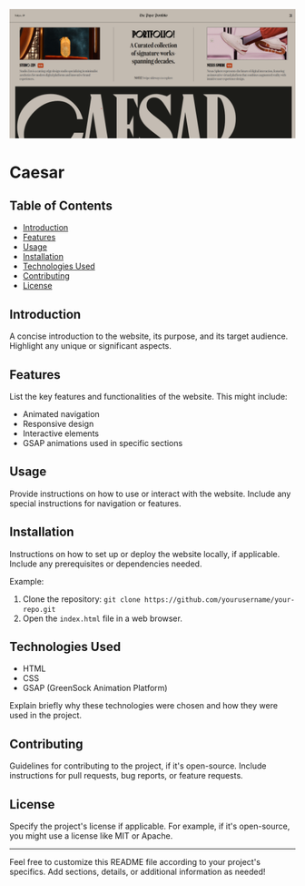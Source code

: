 ![image_alt](https://github.com/bhavyaboghani/Caesar-Website/blob/main/caesar.png)

# Caesar
## Table of Contents

- [Introduction](#introduction)
- [Features](#features)
- [Usage](#usage)
- [Installation](#installation)
- [Technologies Used](#technologies-used)
- [Contributing](#contributing)
- [License](#license)

## Introduction

A concise introduction to the website, its purpose, and its target audience. Highlight any unique or significant aspects.

## Features

List the key features and functionalities of the website. This might include:
- Animated navigation
- Responsive design
- Interactive elements
- GSAP animations used in specific sections

## Usage

Provide instructions on how to use or interact with the website. Include any special instructions for navigation or features.

## Installation

Instructions on how to set up or deploy the website locally, if applicable. Include any prerequisites or dependencies needed.

Example:
1. Clone the repository: `git clone https://github.com/yourusername/your-repo.git`
2. Open the `index.html` file in a web browser.

## Technologies Used

- HTML
- CSS
- GSAP (GreenSock Animation Platform)

Explain briefly why these technologies were chosen and how they were used in the project.

## Contributing

Guidelines for contributing to the project, if it's open-source. Include instructions for pull requests, bug reports, or feature requests.

## License

Specify the project's license if applicable. For example, if it's open-source, you might use a license like MIT or Apache.

---

Feel free to customize this README file according to your project's specifics. Add sections, details, or additional information as needed!
